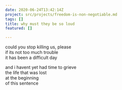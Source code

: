 ```yaml
---
date: 2020-06-24T13:42:14Z
project: src/projects/freedom-is-non-negotiable.md
tags: []
title: why must they be so loud
featured: []

---
```

could you stop killing us, please  
if its not too much trouble  
it has been a difficult day

and i havent yet had time to grieve  
the life that was lost  
at the beginning  
of this sentence